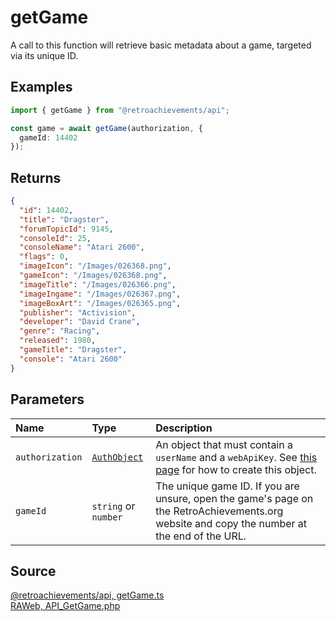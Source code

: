 # getGame

A call to this function will retrieve basic metadata about a game, targeted via its unique ID.

## Examples

```ts
import { getGame } from "@retroachievements/api";

const game = await getGame(authorization, {
  gameId: 14402
});
```

## Returns

```json
{
  "id": 14402,
  "title": "Dragster",
  "forumTopicId": 9145,
  "consoleId": 25,
  "consoleName": "Atari 2600",
  "flags": 0,
  "imageIcon": "/Images/026368.png",
  "gameIcon": "/Images/026368.png",
  "imageTitle": "/Images/026366.png",
  "imageIngame": "/Images/026367.png",
  "imageBoxArt": "/Images/026365.png",
  "publisher": "Activision",
  "developer": "David Crane",
  "genre": "Racing",
  "released": 1980,
  "gameTitle": "Dragster",
  "console": "Atari 2600"
}
```

## Parameters

| Name            | Type                                        | Description                                                                                                                                 |
| :-------------- | :------------------------------------------ | :------------------------------------------------------------------------------------------------------------------------------------------ |
| `authorization` | [`AuthObject`](/v1/data-models/auth-object) | An object that must contain a `userName` and a `webApiKey`. See [this page](/getting-started) for how to create this object.                |
| `gameId`        | `string` or `number`                        | The unique game ID. If you are unsure, open the game's page on the RetroAchievements.org website and copy the number at the end of the URL. |

## Source

[@retroachievements/api, getGame.ts](https://github.dev/retroachievements/retroachievements-api-js/blob/main/src/game/getGame.ts)  
[RAWeb, API_GetGame.php](https://github.dev/RetroAchievements/RAWeb/blob/master/public/API/API_GetGame.php)
